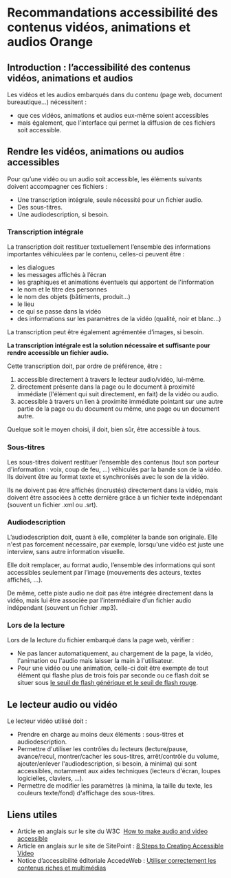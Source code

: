 # Recommandations accessibilité des contenus vidéos, animations et audios Orange  

<script>$(document).ready(function () {
    setBreadcrumb([{"label":"Vidéo audio"}]);
});</script>

<style>h3 {font-size: 1rem;}</style>

## Introduction&nbsp;: l’accessibilité des contenus vidéos, animations et audios
Les vidéos et les audios embarqués dans du contenu (page web, document bureautique...) nécessitent&nbsp;:
- que ces vidéos, animations et audios eux-même soient accessibles
- mais également, que l'interface qui permet la diffusion de ces fichiers soit accessible.

## Rendre les vidéos, animations ou audios accessibles

Pour qu’une vidéo ou un audio soit accessible, les éléments suivants doivent accompagner ces fichiers :

- Une transcription intégrale, seule nécessité pour un fichier audio.
- Des sous-titres.
- Une audiodescription, si besoin.

### Transcription intégrale
La transcription doit restituer textuellement l’ensemble des informations importantes véhiculées par le contenu, celles-ci peuvent être :
 - les dialogues
 - les messages affichés à l’écran
 - les graphiques et animations éventuels qui apportent de l'information
 - le nom et le titre des personnes
 - le nom des objets (bâtiments, produit...)
 - le lieu
 - ce qui se passe dans la vidéo
 - des informations sur les paramètres de la vidéo (qualité, noir et blanc...)

La transcription peut être également agrémentée d’images, si besoin.

**La transcription intégrale est la solution nécessaire et suffisante pour rendre accessible un fichier audio.**

Cette transcription doit, par ordre de préférence, être&nbsp;:
1. accessible directement à travers le lecteur audio/vidéo, lui-même.
1. directement présente dans la page ou le document à proximité immédiate (l'élément qui suit directement, en fait) de la vidéo ou audio.
1. accessible à travers un lien à proximité immédiate pointant sur une autre partie de la page ou du document ou même, une page ou un document autre.

Quelque soit le moyen choisi, il doit, bien sûr, être accessible à tous.

### Sous-titres
Les sous-titres doivent restituer l’ensemble des contenus (tout son porteur d'information : voix, coup de feu, ...) véhiculés par la bande son de la vidéo. Ils doivent être au format texte et synchronisés avec le son de la vidéo.

Ils ne doivent pas être affichés (incrustés) directement dans la vidéo, mais doivent être associées à cette dernière grâce à un fichier texte indépendant (souvent un fichier .xml ou .srt).

### Audiodescription

L’audiodescription doit, quant à elle, compléter la bande son originale. Elle n'est pas forcement nécessaire, par exemple, lorsqu'une vidéo est juste une interview, sans autre information visuelle.

Elle doit remplacer, au format audio, l’ensemble des informations qui sont accessibles seulement par l’image (mouvements des acteurs, textes affichés, ...).

De même, cette piste audio ne doit pas être intégrée directement dans la vidéo, mais lui être associée par l’intermédiaire d’un fichier audio indépendant (souvent un fichier .mp3).

### Lors de la lecture

Lors de la lecture du fichier embarqué dans la page web, vérifier :
- Ne pas lancer automatiquement, au chargement de la page, la vidéo, l'animation ou l'audio mais laisser la main à l'utilisateur.
- Pour une vidéo ou une animation, celle-ci doit être exempte de tout élément qui flashe plus de trois fois par seconde ou ce flash doit se situer sous <a href="https://www.w3.org/Translations/WCAG20-fr/#general-thresholddef">le seuil de flash générique et le seuil de flash rouge</a>.

## Le lecteur audio ou vidéo

Le lecteur vidéo utilisé doit&nbsp;:
- Prendre en charge au moins deux éléments&nbsp;: sous-titres et audiodescription.
- Permettre d'utiliser les contrôles du lecteurs (lecture/pause, avance/recul, montrer/cacher les sous-titres, arrêt/contrôle du volume, ajouter/enlever l'audiodescription, si besoin, à minima)  qui sont accessibles, notamment aux aides techniques (lecteurs d'écran, loupes logicielles, claviers, ...).
- Permettre de modifier les paramètres (à minima, la taille du texte, les couleurs texte/fond) d'affichage des sous-titres.

## Liens utiles
- Article en anglais sur le site du W3C&nbsp; <a href="https://www.w3.org/WAI/media/av/#how-to-make-audio-and-video-accessible" lang="en" hreflang="en">How to make audio and video accessible</a>
-  Article en anglais sur le site de SitePoint&nbsp;:  <a href="https://www.sitepoint.com/accessible-video/" lang="en" hreflang="en">8 Steps to Creating Accessible Video</a>
- Notice  d’accessibilité éditoriale AccedeWeb&nbsp;: <a href="https://www.accede-web.com/notices/editoriale/8-contenus-riches-multimedias/">Utiliser correctement les contenus riches et multimédias</a>

<!--  This file is part of a11y-guidelines | Our vision of mobile & web accessibility guidelines and best practices, with valid/invalid examples.
 Copyright (C) 2016  Orange SA
 See the Creative Commons Legal Code Attribution-ShareAlike 3.0 Unported License for more details (LICENSE file). -->